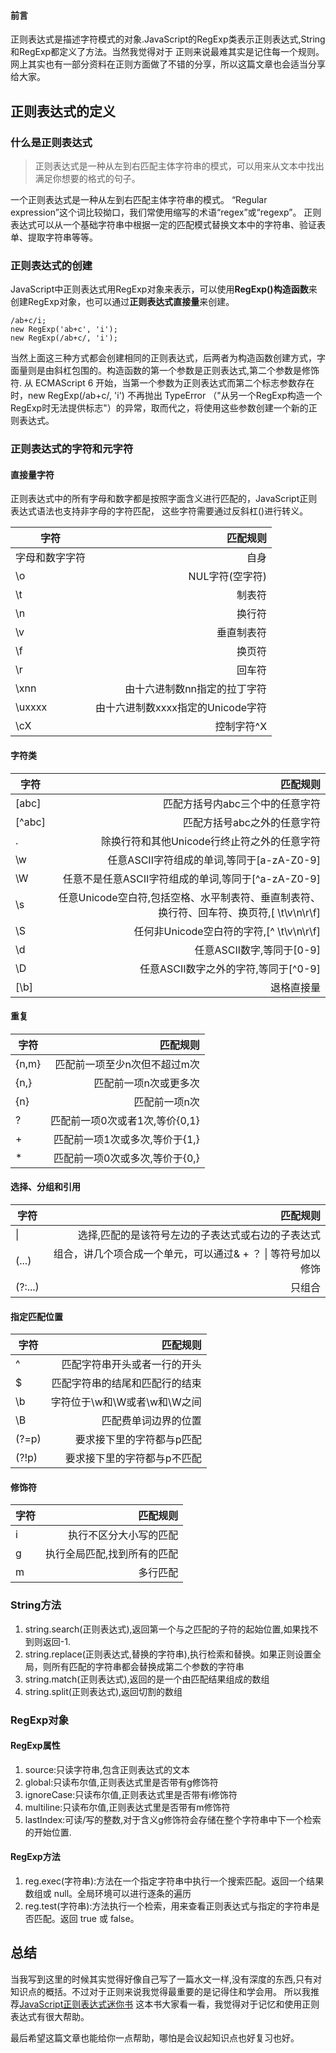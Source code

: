 #### 前言
正则表达式是描述字符模式的对象.JavaScript的RegExp类表示正则表达式,String和RegExp都定义了方法。当然我觉得对于
正则来说最难其实是记住每一个规则。网上其实也有一部分资料在正则方面做了不错的分享，所以这篇文章也会适当分享给大家。

## 正则表达式的定义

### 什么是正则表达式
>正则表达式是一种从左到右匹配主体字符串的模式，可以用来从文本中找出满足你想要的格式的句子。

一个正则表达式是一种从左到右匹配主体字符串的模式。 “Regular expression”这个词比较拗口，我们常使用缩写的术语“regex”或“regexp”。 
正则表达式可以从一个基础字符串中根据一定的匹配模式替换文本中的字符串、验证表单、提取字符串等等。

### 正则表达式的创建
JavaScript中正则表达式用RegExp对象来表示，可以使用**RegExp()构造函数**来创建RegExp对象，也可以通过**正则表达式直接量**来创建。
```
/ab+c/i;
new RegExp('ab+c', 'i');
new RegExp(/ab+c/, 'i');
```
当然上面这三种方式都会创建相同的正则表达式，后两者为构造函数创建方式，字面量则是由斜杠包围的。构造函数的第一个参数是正则表达式,第二个参数是修饰符.
从 ECMAScript 6 开始，当第一个参数为正则表达式而第二个标志参数存在时，new RegExp(/ab+c/, 'i') 不再抛出 TypeError （"从另一个RegExp构造一个RegExp时无法提供标志"）的异常，取而代之，将使用这些参数创建一个新的正则表达式。



### 正则表达式的字符和元字符

#### 直接量字符
正则表达式中的所有字母和数字都是按照字面含义进行匹配的，JavaScript正则表达式语法也支持非字母的字符匹配，
这些字符需要通过反斜杠(\)进行转义。

字符|匹配规则
---|---:
字母和数字字符|自身
\o|NUL字符(空字符)
\t|制表符
\n|换行符
\v|垂直制表符
\f|换页符
\r|回车符
\xnn|由十六进制数nn指定的拉丁字符
\uxxxx|由十六进制数xxxx指定的Unicode字符
\cX|控制字符^X


#### 字符类

字符|匹配规则
---|---:
[abc]|匹配方括号内abc三个中的任意字符
[^abc]|匹配方括号abc之外的任意字符
.|除换行符和其他Unicode行终止符之外的任意字符
\w|任意ASCII字符组成的单词,等同于[a-zA-Z0-9]
\W|任意不是任意ASCII字符组成的单词,等同于[^a-zA-Z0-9]
\s|任意Unicode空白符,包括空格、水平制表符、垂直制表符、换行符、回车符、换页符,[ \t\v\n\r\f]
\S|任何非Unicode空白符的字符,[^ \t\v\n\r\f]
\d|任意ASCII数字,等同于[0-9]
\D|任意ASCII数字之外的字符,等同于[^0-9]
[\b]|退格直接量

#### 重复
字符|匹配规则
---|---:
{n,m}|匹配前一项至少n次但不超过m次
{n,}|匹配前一项n次或更多次
{n}|匹配前一项n次
?|匹配前一项0次或者1次,等价{0,1}
+|匹配前一项1次或多次,等价于{1,}
*|匹配前一项0次或多次,等价于{0,}

#### 选择、分组和引用
字符|匹配规则
---|---:
\| |选择,匹配的是该符号左边的子表达式或右边的子表达式
(...)|组合，讲几个项合成一个单元，可以通过& + ？ \| 等符号加以修饰
(?:...)|只组合

#### 指定匹配位置
字符|匹配规则
---|---:
^ | 匹配字符串开头或者一行的开头
$|匹配字符串的结尾和匹配行的结束
\b|字符位于\w和\W或者\w和\W之间
\B|匹配费单词边界的位置
(?=p)|要求接下里的字符都与p匹配
(?!p)|要求接下里的字符都与p不匹配

#### 修饰符
字符|匹配规则
---|---:
i|执行不区分大小写的匹配
g|执行全局匹配,找到所有的匹配
m|多行匹配


### String方法
1. string.search(正则表达式),返回第一个与之匹配的子符的起始位置,如果找不到则返回-1.
2. string.replace(正则表达式,替换的字符串),执行检索和替换。如果正则设置全局，则所有匹配的字符串都会替换成第二个参数的字符串
3. string.match(正则表达式),返回的是一个由匹配结果组成的数组
4. string.split(正则表达式),返回切割的数组

### RegExp对象
#### RegExp属性
1. source:只读字符串,包含正则表达式的文本
2. global:只读布尔值,正则表达式里是否带有g修饰符
3. ignoreCase:只读布尔值,正则表达式里是否带有i修饰符
4. multiline:只读布尔值,正则表达式里是否带有m修饰符
5. lastIndex:可读/写的整数,对于含义g修饰符会存储在整个字符串中下一个检索的开始位置.

#### RegExp方法
1. reg.exec(字符串):方法在一个指定字符串中执行一个搜索匹配。返回一个结果数组或 null。全局环境可以进行逐条的遍历
2. reg.test(字符串):方法执行一个检索，用来查看正则表达式与指定的字符串是否匹配。返回 true 或 false。


## 总结
当我写到这里的时候其实觉得好像自己写了一篇水文一样,没有深度的东西,只有对知识点的概括。不过对于正则来说我觉得最重要的是记得住和学会用。
所以我推荐[JavaScript正则表达式迷你书](https://github.com/qdlaoyao/js-regex-mini-book/blob/master/JavaScript%E6%AD%A3%E5%88%99%E8%A1%A8%E8%BE%BE%E5%BC%8F%E8%BF%B7%E4%BD%A0%E4%B9%A6%EF%BC%881.1%E7%89%88%EF%BC%89.pdf)
这本书大家看一看，我觉得对于记忆和使用正则表达式有很大帮助。

最后希望这篇文章也能给你一点帮助，哪怕是会议起知识点也好复习也好。